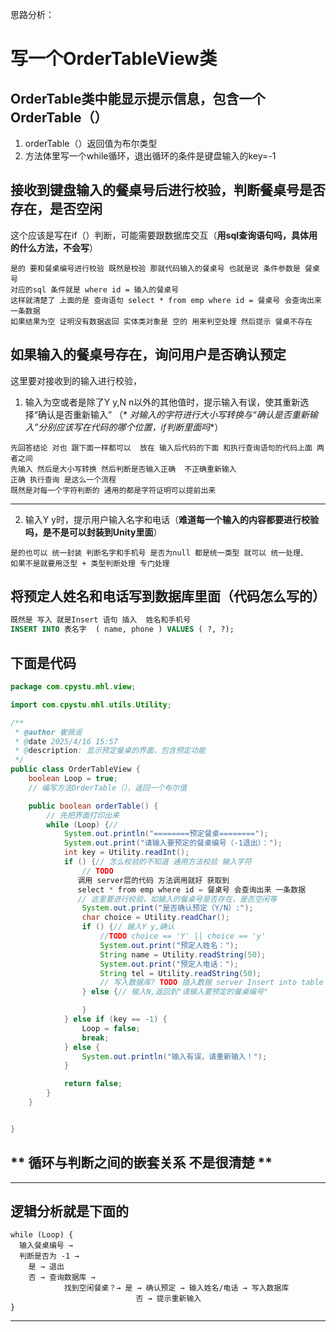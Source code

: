 思路分析：

# 写一个OrderTableView类

## OrderTable类中能显示提示信息，包含一个OrderTable（）

1. orderTable（）返回值为布尔类型
2. 方法体里写一个while循环，退出循环的条件是键盘输入的key=-1

## 接收到键盘输入的餐桌号后进行校验，判断餐桌号是否存在，是否空闲
这个应该是写在if（）判断，可能需要跟数据库交互（**用sql查询语句吗，具体用的什么方法，不会写**）
```
是的 要和餐桌编号进行校验 既然是校验 那就代码输入的餐桌号 也就是说 条件参数是 餐桌号  
对应的sql 条件就是 where id = 输入的餐桌号  
这样就清楚了 上面的是 查询语句 select * from emp where id = 餐桌号 会查询出来 一条数据  
如果结果为空 证明没有数据返回 实体类对象是 空的 用来判空处理 然后提示 餐桌不存在
```
## 如果输入的餐桌号存在，询问用户是否确认预定

这里要对接收到的输入进行校验，

1. 输入为空或者是除了Y y,N n以外的其他值时，提示输入有误，使其重新选择“确认是否重新输入” （*
   *对输入的字符进行大小写转换与“确认是否重新输入”分别应该写在代码的哪个位置，if判断里面吗**）  
```
先回答结论 对也 跟下面一样都可以  放在 输入后代码的下面 和执行查询语句的代码上面 两者之间
先输入 然后是大小写转换 然后判断是否输入正确  不正确重新输入
正确 执行查询 是这么一个流程 
既然是对每一个字符判断的 通用的都是字符证明可以提前出来 
```
---
2. 输入Y y时，提示用户输入名字和电话（**难道每一个输入的内容都要进行校验吗，是不是可以封装到Unity里面**）
```
是的也可以 统一封装 判断名字和手机号 是否为null 都是统一类型 就可以 统一处理、
如果不是就要用泛型 + 类型判断处理 专门处理
```
## 将预定人姓名和电话写到数据库里面（**代码怎么写的**）
``` sql
既然是 写入 就是Insert 语句 插入  姓名和手机号 
INSERT INTO 表名字  ( name, phone ) VALUES ( ?, ?);
```
## 下面是代码

````java
package com.cpystu.mhl.view;

import com.cpystu.mhl.utils.Utility;

/**
 * @author 崔佩谣
 * @date 2025/4/16 15:57
 * @description: 显示预定餐桌的界面，包含预定功能
 */
public class OrderTableView {
	boolean Loop = true;
	// 编写方法OrderTable（），返回一个布尔值

	public boolean orderTable() {
		// 先把界面打印出来
		while (Loop) {//
			System.out.println("========预定餐桌========");
			System.out.print("请输入要预定的餐桌编号（-1退出）：");
			int key = Utility.readInt();
			if () {// 怎么校验的不知道 通用方法校验 输入字符
				// TODO
               调用 server层的代码 方法调用就好 获取到  
               select * from emp where id = 餐桌号 会查询出来 一条数据
               // 这里要进行校验，如输入的餐桌号是否存在，是否空闲等
				System.out.print("是否确认预定（Y/N）:");
				char choice = Utility.readChar();
				if () {// 输入Y y,确认
					//TODO choice == 'Y' || choice == 'y'
					System.out.print("预定人姓名：");
					String name = Utility.readString(50);
					System.out.print("预定人电话：");
					String tel = Utility.readString(50);
					// 写入数据库? TODO 插入数据 server Insert into table () values ()
				} else {// 输入N,返回到"请输入要预定的餐桌编号"

				}
			} else if (key == -1) {
				Loop = false;
				break;
			} else {
				System.out.println("输入有误，请重新输入！");
			}

			return false;
		}
	}


}
````

## ** 循环与判断之间的嵌套关系 不是很清楚 **

--------------------------------------------------
## 逻辑分析就是下面的 

```text
while (Loop) {
  输入餐桌编号 →
  判断是否为 -1 →
    是 → 退出
    否 → 查询数据库 →
            找到空闲餐桌？→ 是 → 确认预定 → 输入姓名/电话 → 写入数据库
                            否 → 提示重新输入
}
```

------------------------------------------------------------
